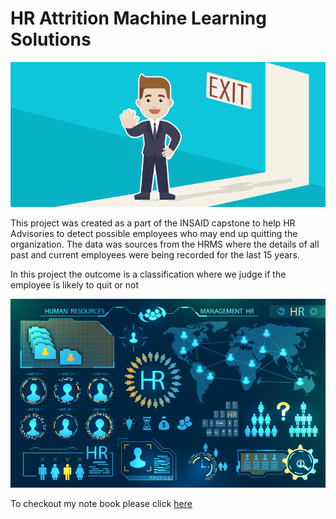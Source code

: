 # HR Attrition Machine Learning Solutions

![enter image description here](https://github.com/harishpurohit/HREmployeeAttritaion/blob/main/Attrtion.png?raw=true)


This project was created as a part of the INSAID capstone to help HR Advisories to detect possible employees who may end up quitting the organization. The data was sources from the HRMS where the details of all past and current employees were being recorded for the last 15 years.

In this project the outcome is a classification where we judge if the employee is likely to quit or not



![enter image description here](https://github.com/harishpurohit/HREmployeeAttritaion/blob/main/hr-analytics-10.jpg?raw=true)


To checkout my note book please click [here](https://github.com/harishpurohit/HREmployeeAttritaion/blob/main/HR_Analytics.ipynb)
